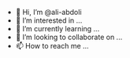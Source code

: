 - 👋 Hi, I’m @ali-abdoli
- 👀 I’m interested in ...
- 🌱 I’m currently learning ...
- 💞️ I’m looking to collaborate on ...
- 📫 How to reach me ...

<!---
ali-abdoli/ali-abdoli is a ✨ special ✨ repository because its `README.md` (this file) appears on your GitHub profile.
You can click the Preview link to take a look at your changes.
--->
